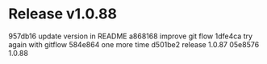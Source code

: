 # Release v1.0.88

957db16 update version in README
a868168 improve git flow
1dfe4ca try again with gitflow
584e864 one more time
d501be2 release 1.0.87
05e8576 1.0.88
